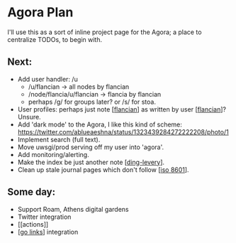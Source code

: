 # Agora Plan

I'll use this as a sort of inline project page for the Agora; a place to centralize TODOs, to begin with.

## Next:
- Add user handler: /u
  - /u/flancian -> all nodes by flancian
  - /node/flancia/u/flancian -> flancia by flancian
  - perhaps /g/ for groups later? or /s/ for stoa.
- User profiles: perhaps just note [[flancian]] as written by user [[flancian]]? Unsure.
- Add 'dark mode' to the Agora, I like this kind of scheme: https://twitter.com/ablueaeshna/status/1323439284272222208/photo/1
- Implement search (full text).
- Move uwsgi/prod serving off my user into 'agora'.
- Add monitoring/alerting.
- Make the index be just another note [[ding-levery]].
- Clean up stale journal pages which don't follow [[iso 8601]].

## Some day:
- Support Roam, Athens digital gardens
- Twitter integration
- [[actions]]
- [[go links]] integration

[//begin]: # "Autogenerated link references for markdown compatibility"
[flancian]: flancian "Flancian"
[ding-levery]: ding-levery "Ding Levery"
[iso 8601]: iso-8601 "Iso 8601"
[go links]: go-links "Go Links"
[//end]: # "Autogenerated link references"